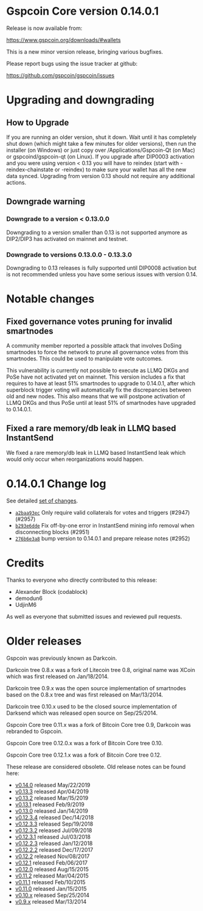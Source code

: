 Gspcoin Core version 0.14.0.1
==========================

Release is now available from:

  <https://www.gspcoin.org/downloads/#wallets>

This is a new minor version release, bringing various bugfixes.

Please report bugs using the issue tracker at github:

  <https://github.com/gspcoin/gspcoin/issues>


Upgrading and downgrading
=========================

How to Upgrade
--------------

If you are running an older version, shut it down. Wait until it has completely
shut down (which might take a few minutes for older versions), then run the
installer (on Windows) or just copy over /Applications/Gspcoin-Qt (on Mac) or
gspcoind/gspcoin-qt (on Linux). If you upgrade after DIP0003 activation and you were
using version < 0.13 you will have to reindex (start with -reindex-chainstate
or -reindex) to make sure your wallet has all the new data synced. Upgrading from
version 0.13 should not require any additional actions.

Downgrade warning
-----------------

### Downgrade to a version < 0.13.0.0

Downgrading to a version smaller than 0.13 is not supported anymore as DIP2/DIP3 has
activated on mainnet and testnet.

### Downgrade to versions 0.13.0.0 - 0.13.3.0

Downgrading to 0.13 releases is fully supported until DIP0008 activation but is not
recommended unless you have some serious issues with version 0.14.

Notable changes
===============

Fixed governance votes pruning for invalid smartnodes 
------------------------------------------------------
A community member reported a possible attack that involves DoSing smartnodes to force the network
to prune all governance votes from this smartnodes. This could be used to manipulate vote outcomes.

This vulnerability is currently not possible to execute as LLMQ DKGs and PoSe have not activated yet on
mainnet. This version includes a fix that requires to have at least 51% smartnodes to upgrade to
0.14.0.1, after which superblock trigger voting will automatically fix the discrepancies between
old and new nodes. This also means that we will postpone activation of LLMQ DKGs and thus PoSe until
at least 51% of smartnodes have upgraded to 0.14.0.1.

Fixed a rare memory/db leak in LLMQ based InstantSend
-----------------------------------------------------
We fixed a rare memory/db leak in LLMQ based InstantSend leak which would only occur when reorganizations
would happen.

0.14.0.1 Change log
===================

See detailed [set of changes](https://github.com/gspcoin/gspcoin/compare/v0.14.0.0...gspcoin:v0.14.0.1).

- [`a2baa93ec`](https://github.com/gspcoin/gspcoin/commit/a2baa93ec) Only require valid collaterals for votes and triggers (#2947) (#2957)
- [`b293e6dde`](https://github.com/gspcoin/gspcoin/commit/b293e6dde) Fix off-by-one error in InstantSend mining info removal when disconnecting blocks (#2951)
- [`276b6e3a8`](https://github.com/gspcoin/gspcoin/commit/276b6e3a8) bump version to 0.14.0.1 and prepare release notes (#2952)

Credits
=======

Thanks to everyone who directly contributed to this release:

- Alexander Block (codablock)
- demodun6
- UdjinM6

As well as everyone that submitted issues and reviewed pull requests.

Older releases
==============

Gspcoin was previously known as Darkcoin.

Darkcoin tree 0.8.x was a fork of Litecoin tree 0.8, original name was XCoin
which was first released on Jan/18/2014.

Darkcoin tree 0.9.x was the open source implementation of smartnodes based on
the 0.8.x tree and was first released on Mar/13/2014.

Darkcoin tree 0.10.x used to be the closed source implementation of Darksend
which was released open source on Sep/25/2014.

Gspcoin Core tree 0.11.x was a fork of Bitcoin Core tree 0.9,
Darkcoin was rebranded to Gspcoin.

Gspcoin Core tree 0.12.0.x was a fork of Bitcoin Core tree 0.10.

Gspcoin Core tree 0.12.1.x was a fork of Bitcoin Core tree 0.12.

These release are considered obsolete. Old release notes can be found here:

- [v0.14.0](https://github.com/gspcoin/gspcoin/blob/master/doc/release-notes/gspcoin/release-notes-0.14.0.md) released May/22/2019
- [v0.13.3](https://github.com/gspcoin/gspcoin/blob/master/doc/release-notes/gspcoin/release-notes-0.13.3.md) released Apr/04/2019
- [v0.13.2](https://github.com/gspcoin/gspcoin/blob/master/doc/release-notes/gspcoin/release-notes-0.13.2.md) released Mar/15/2019
- [v0.13.1](https://github.com/gspcoin/gspcoin/blob/master/doc/release-notes/gspcoin/release-notes-0.13.1.md) released Feb/9/2019
- [v0.13.0](https://github.com/gspcoin/gspcoin/blob/master/doc/release-notes/gspcoin/release-notes-0.13.0.md) released Jan/14/2019
- [v0.12.3.4](https://github.com/gspcoin/gspcoin/blob/master/doc/release-notes/gspcoin/release-notes-0.12.3.4.md) released Dec/14/2018
- [v0.12.3.3](https://github.com/gspcoin/gspcoin/blob/master/doc/release-notes/gspcoin/release-notes-0.12.3.3.md) released Sep/19/2018
- [v0.12.3.2](https://github.com/gspcoin/gspcoin/blob/master/doc/release-notes/gspcoin/release-notes-0.12.3.2.md) released Jul/09/2018
- [v0.12.3.1](https://github.com/gspcoin/gspcoin/blob/master/doc/release-notes/gspcoin/release-notes-0.12.3.1.md) released Jul/03/2018
- [v0.12.2.3](https://github.com/gspcoin/gspcoin/blob/master/doc/release-notes/gspcoin/release-notes-0.12.2.3.md) released Jan/12/2018
- [v0.12.2.2](https://github.com/gspcoin/gspcoin/blob/master/doc/release-notes/gspcoin/release-notes-0.12.2.2.md) released Dec/17/2017
- [v0.12.2](https://github.com/gspcoin/gspcoin/blob/master/doc/release-notes/gspcoin/release-notes-0.12.2.md) released Nov/08/2017
- [v0.12.1](https://github.com/gspcoin/gspcoin/blob/master/doc/release-notes/gspcoin/release-notes-0.12.1.md) released Feb/06/2017
- [v0.12.0](https://github.com/gspcoin/gspcoin/blob/master/doc/release-notes/gspcoin/release-notes-0.12.0.md) released Aug/15/2015
- [v0.11.2](https://github.com/gspcoin/gspcoin/blob/master/doc/release-notes/gspcoin/release-notes-0.11.2.md) released Mar/04/2015
- [v0.11.1](https://github.com/gspcoin/gspcoin/blob/master/doc/release-notes/gspcoin/release-notes-0.11.1.md) released Feb/10/2015
- [v0.11.0](https://github.com/gspcoin/gspcoin/blob/master/doc/release-notes/gspcoin/release-notes-0.11.0.md) released Jan/15/2015
- [v0.10.x](https://github.com/gspcoin/gspcoin/blob/master/doc/release-notes/gspcoin/release-notes-0.10.0.md) released Sep/25/2014
- [v0.9.x](https://github.com/gspcoin/gspcoin/blob/master/doc/release-notes/gspcoin/release-notes-0.9.0.md) released Mar/13/2014

